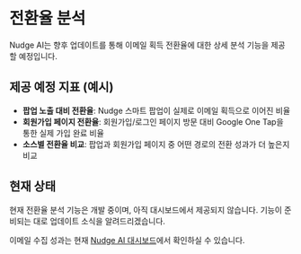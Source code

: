 # 전환율 분석

Nudge AI는 향후 업데이트를 통해 이메일 획득 전환율에 대한 상세 분석 기능을 제공할 예정입니다.

## 제공 예정 지표 (예시)

- **팝업 노출 대비 전환율**: Nudge 스마트 팝업이 실제로 이메일 획득으로 이어진 비율
- **회원가입 페이지 전환율**: 회원가입/로그인 페이지 방문 대비 Google One Tap을 통한 실제 가입 완료 비율
- **소스별 전환율 비교**: 팝업과 회원가입 페이지 중 어떤 경로의 전환 성과가 더 높은지 비교

## 현재 상태

현재 전환율 분석 기능은 개발 중이며, 아직 대시보드에서 제공되지 않습니다. 기능이 준비되는 대로 업데이트 소식을 알려드리겠습니다.

이메일 수집 성과는 현재 [Nudge AI 대시보드](../dashboard/index.md)에서 확인하실 수 있습니다.

